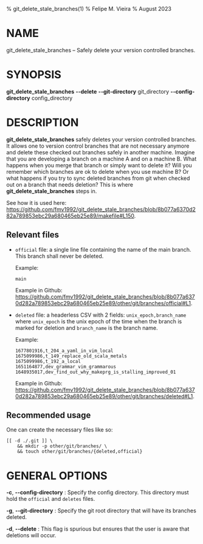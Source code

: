 <!--

https://jeromebelleman.gitlab.io/posts/publishing/manpages/

*   How to see this in `docker`:

    ```
    bash -xv /usr/local/bin/docker_test
    man git_delete_stale_branches
    ```

-->

% git_delete_stale_branches(1)
% Felipe M. Vieira
% August 2023

# NAME

git_delete_stale_branches – Safely delete your version controlled branches.

# SYNOPSIS

**git_delete_stale_branches** **\--delete** **\--git-directory** git_directory **\--config-directory** config_directory

# DESCRIPTION

**git_delete_stale_branches** safely deletes your version controlled branches. It allows one to version control branches that are not necessary anymore and delete these checked out branches safely in another machine. Imagine that you are developing a branch on a machine A and on a machine B. What happens when you merge that branch or simply want to delete it? Will you remember which branches are ok to delete when you use machine B? Or what happens if you try to sync deleted branches from git when checked out on a branch that needs deletion? This is where **git_delete_stale_branches** steps in.

See how it is used here: <https://github.com/fmv1992/git_delete_stale_branches/blob/8b077a6370d282a789853ebc29a680465eb25e89/makefile#L150>.

## Relevant files

*   `official` file: a single line file containing the name of the main branch. This branch shall never be deleted.

    Example:

    ```
    main
    ```

    Example in Github: <https://github.com/fmv1992/git_delete_stale_branches/blob/8b077a6370d282a789853ebc29a680465eb25e89/other/git/branches/official#L1>.

*   `deleted` file: a headerless CSV with 2 fields: `unix_epoch,branch_name` where `unix_epoch` is the unix epoch of the time when the branch is marked for deletion and `branch_name` is the branch name.

    Example:

    ```
    1677801916,t_204_a_yaml_in_vim_local
    1675099986,t_149_replace_old_scala_metals
    1675099986,t_192_a_local
    1651164877,dev_grammar_vim_grammarous
    1648935017,dev_find_out_why_makeprg_is_stalling_improved_01
    ```

    Example in Github: <https://github.com/fmv1992/git_delete_stale_branches/blob/8b077a6370d282a789853ebc29a680465eb25e89/other/git/branches/deleted#L1>.

## Recommended usage

One can create the necessary files like so:

```
[[ -d ./.git ]] \
    && mkdir -p other/git/branches/ \
    && touch other/git/branches/{deleted,official}
```

# GENERAL OPTIONS

**-c**, **\--config-directory**
:   Specify the config directory. This directory must hold the `official` and `deletes` files.

**-g**, **\--git-directory**
:   Specify the git root directory that will have its branches deleted.

**-d**, **\--delete**
:   This flag is spurious but ensures that the user is aware that deletions will occur.
